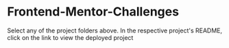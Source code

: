 # Frontend-Mentor-Challenges

Select any of the project folders above.
In the respective project's README, click on the link to view the deployed project